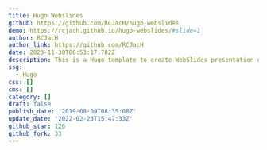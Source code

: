 ```yaml
---
title: Hugo Webslides
github: https://github.com/RCJacH/hugo-webslides
demo: https://rcjach.github.io/hugo-webslides/#slide=1
author: RCJacH
author_link: https://github.com/RCJacH
date: 2023-11-30T06:53:17.782Z
description: This is a Hugo template to create WebSlides presentation using markdown.
ssg:
  - Hugo
css: []
cms: []
category: []
draft: false
publish_date: '2019-08-09T08:35:08Z'
update_date: '2022-02-23T15:47:33Z'
github_star: 126
github_fork: 33
---
```

